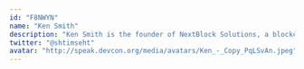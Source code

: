 ```yaml
---
id: "F8NWYN"
name: "Ken Smith"
description: "Ken Smith is the founder of NextBlock Solutions, a blockchain consulting company that provides training and educational services to web3 organizations. Ken is an Ethereum node operator using the RocketPool protocol and a member of the Node Operators Association (@NodeOperators) and has been active in the Ethereum and other blockchain communities since 2014."
twitter: "@shtimseht"
avatar: "http://speak.devcon.org/media/avatars/Ken_-_Copy_PqLSvAn.jpeg"
---
```


